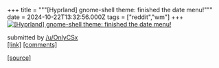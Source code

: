 +++
title = """[Hyprland] gnome-shell theme: finished the date menu!"""
date = 2024-10-22T13:32:56.000Z
tags = ["reddit","wm"]
+++
[![[Hyprland] gnome-shell theme: finished the date menu!](https://preview.redd.it/qc3j606d8bwd1.png?width=640&crop=smart&auto=webp&s=f6e0425f1dff5b0ac43c668c7a12b23757a54ff6 "[Hyprland] gnome-shell theme: finished the date menu!")](https://www.reddit.com/r/unixporn/comments/1g9i8fx/hyprland_gnomeshell_theme_finished_the_date_menu/)

submitted by [/u/OnlyCSx](https://www.reddit.com/user/OnlyCSx)  
[\[link\]](https://i.redd.it/qc3j606d8bwd1.png) [\[comments\]](https://www.reddit.com/r/unixporn/comments/1g9i8fx/hyprland_gnomeshell_theme_finished_the_date_menu/)

[[source]](https://www.reddit.com/r/unixporn/comments/1g9i8fx/hyprland_gnomeshell_theme_finished_the_date_menu/)

